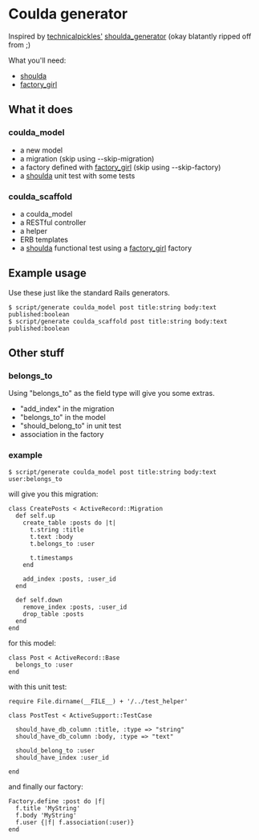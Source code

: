 # Coulda generator

Inspired by [technicalpickles'](http://technicalpickles.com/) [shoulda\_generator](http://github.com/technicalpickles/shoulda_generator) (okay blatantly ripped off from ;)

What you'll need:

* [shoulda](http://github.com/thoughtbot/shoulda)
* [factory\_girl](http://github.com/thoughtbot/factory_girl)

## What it does

### coulda\_model

* a new model
* a migration (skip using --skip-migration)
* a factory defined with [factory\_girl](http://github.com/thoughtbot/factory_girl) (skip using --skip-factory)
* a [shoulda](http://github.com/thoughtbot/shoulda) unit test with some tests


### coulda\_scaffold

* a coulda\_model
* a RESTful controller
* a helper
* ERB templates
* a [shoulda](http://github.com/thoughtbot/shoulda) functional test using a [factory\_girl](http://github.com/thoughtbot/factory_girl) factory


## Example usage

Use these just like the standard Rails generators.

    $ script/generate coulda_model post title:string body:text published:boolean
    $ script/generate coulda_scaffold post title:string body:text published:boolean
    
    
## Other stuff

### belongs\_to

Using "belongs\_to" as the field type will give you some extras.

* "add_index" in the migration
* "belongs\_to" in the model
* "should\_belong\_to" in unit test
* association in the factory

### example

    $ script/generate coulda_model post title:string body:text user:belongs_to
    
will give you this migration:

    class CreatePosts < ActiveRecord::Migration
      def self.up
        create_table :posts do |t|
          t.string :title
          t.text :body
          t.belongs_to :user
          
          t.timestamps
        end

        add_index :posts, :user_id
      end

      def self.down
        remove_index :posts, :user_id
        drop_table :posts
      end
    end
    
for this model:

    class Post < ActiveRecord::Base
      belongs_to :user
    end
    
with this unit test:

    require File.dirname(__FILE__) + '/../test_helper'

    class PostTest < ActiveSupport::TestCase
  
      should_have_db_column :title, :type => "string"
      should_have_db_column :body, :type => "text"
      
      should_belong_to :user
      should_have_index :user_id
      
    end
    
and finally our factory:

    Factory.define :post do |f|
      f.title 'MyString'
      f.body 'MyString'
      f.user {|f| f.association(:user)}
    end